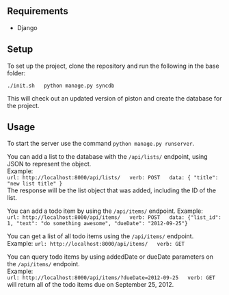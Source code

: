 Requirements
------------
 * Django

Setup
-----
To set up the project, clone the repository and run the following in the base folder:

`
./init.sh  
python manage.py syncdb
`  

This will check out an updated version of piston and create the database for the project.

Usage
-----
To start the server use the command `python manage.py runserver`.

You can add a list to the database with the `/api/lists/` endpoint, using JSON to represent the object.  
Example:  
`
url: http://localhost:8000/api/lists/  
verb: POST  
data: { "title": "new list title" }
`  
The response will be the list object that was added, including the ID of the list.  

You can add a todo item by using the `/api/items/` endpoint.
Example:  
`
url: http://localhost:8000/api/items/  
verb: POST  
data: {"list_id": 1, "text": "do something awesome", "dueDate": "2012-09-25"}
`  

You can get a list of all todo items using the `/api/items/` endpoint.  
Example:
`
url: http://localhost:8000/api/items/  
verb: GET  
`  

You can query todo items by using addedDate or dueDate parameters on the `/api/items/` endpoint.  
Example:  
`
url: http://localhost:8000/api/items/?dueDate=2012-09-25  
verb: GET  
`  
will return all of the todo items due on September 25, 2012.
